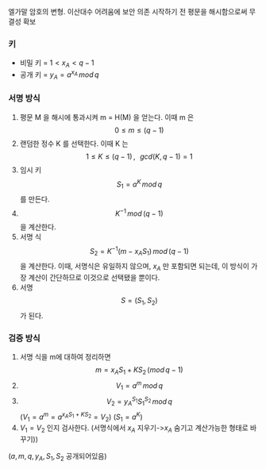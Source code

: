 엘가말 암호의 변형.
이산대수 어려움에 보안 의존
시작하기 전 평문을 해시함으로써 무결성 확보
### 키
- 비밀 키 = $1 < x_A < q - 1$
- 공개 키 = $y_A = a^{x_A}\, mod\, q$

### 서명 방식
1. 평문 M 을 해시에 통과시켜 m = H(M) 을 얻는다. 이때 m 은 $$0 \leq m \leq (q-1)$$
2. 랜덤한 정수 K 를 선택한다. 이때 K 는 $$1 \leq K \leq (q-1)  \, ,\,\,\, \, gcd(K, q-1) = 1$$ 
3. 임시 키 $$S_1 = a^K\, mod\, q$$ 를 만든다.
4. $$K^{-1}\, mod\,(q-1)$$ 을 계산한다.
5. 서명 식 $$S_2 = K^{-1}(m-x_AS_1)\, mod\, (q-1)$$ 을 계산한다. 이때, 서명식은 유일하지 않으며, $x_A$ 만 포함되면 되는데, 이 방식이 가장 계산이 간단하므로 이것으로 선택됐을 뿐이다.
7. 서명 $$S = (S_1, S_2)$$ 가 된다.

### 검증 방식
1. 서명 식을 m에 대하여 정리하면 $$m = x_AS_1 + KS_2 \, (mod \, q-1)$$
2. $$V_1 = a^m \, mod\, q$$
3. $$V_2 = y_A^{S_1}S_1^{S_2}\, mod\, q$$
    $(V_1 = a^m =  a^{x_AS_1 + KS_2}=V_2)$
    $(S_1 = a^K)$
4. $V_1 = V_2$ 인지 검사한다.
   (서명식에서 $x_A$ 지우기->$x_A$ 숨기고 계산가능한 형태로 바꾸기))

($a, m, q, y_A, S_1, S_2$ 공개되어있음) 